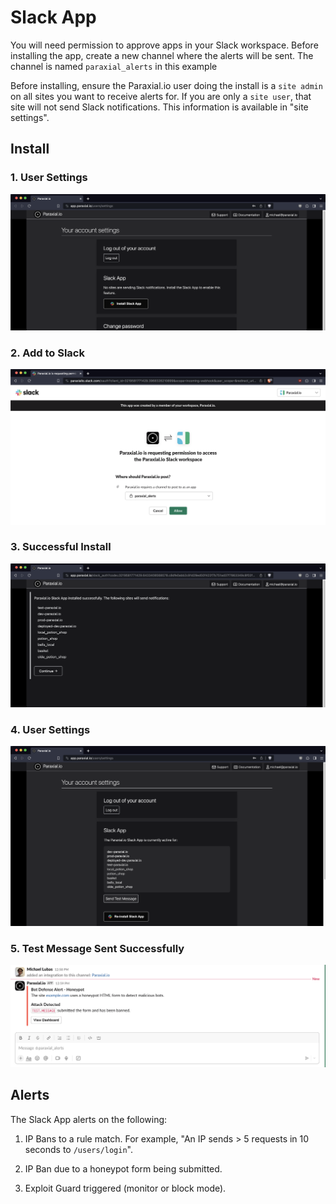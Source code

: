 # Slack App

You will need permission to approve apps in your Slack workspace. Before installing the app, create a new channel where the alerts will be sent. The channel is named `paraxial_alerts` in this example

Before installing, ensure the Paraxial.io user doing the install is a `site admin` on all sites you want to receive alerts for. If you are only a `site user`, that site will not send Slack notifications. This information is available in "site settings". 

## Install

### 1. User Settings
![slack_app](./assets/slack0.png)

### 2. Add to Slack
![slack_app](./assets/slack1.png)

### 3. Successful Install
![slack_app](./assets/slack2.png)

### 4. User Settings
![slack_app](./assets/slack3.png)

### 5. Test Message Sent Successfully 
![slack_app](./assets/slack4.png)


## Alerts

The Slack App alerts on the following:

1. IP Bans to a rule match. For example, "An IP sends > 5 requests in 10 seconds to `/users/login`". 

2. IP Ban due to a honeypot form being submitted. 

3. Exploit Guard triggered (monitor or block mode). 
